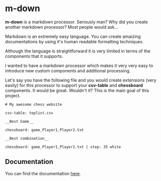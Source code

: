 # m-down

__m-down__ is a markdown processor. Seriously man? Why did you create another markdown processor? Most people would ask...

Markdown is an extremely easy language. You can create amaizing documentations by using it's human readable formatting techniques.

Although the language is straightforward it is very limited in terms of the components that it supports.

I wanted to have a markdown processor which makes it very very easy to introduce new custom components and additional processing.

Let's say you have the following file and you would create extensions (very easily) for this processor to support your __csv-table__ and __chessboard__ components. It would be great. Wouldn't it? This is the main goal of this project.

```
# My awesome chess website

csv-table: toplist.csv

__Best Game__

chessboard: game_Player1_Player2.txt

__Best combination__

chessboard: game_Player1_Player2.txt | step: 35 white
```

## Documentation

You can find the documentation [here](https://foldik.github.io/m-down/dist/basics).
